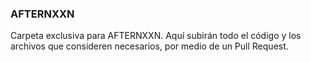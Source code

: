 ### AFTERNXXN
Carpeta exclusiva para AFTERNXXN. Aquí subirán todo el código y los archivos que consideren necesarios, por medio de un Pull Request.
